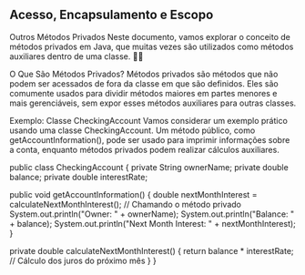 ##  Acesso, Encapsulamento e Escopo
Outros Métodos Privados
Neste documento, vamos explorar o conceito de métodos privados em Java, que muitas vezes são utilizados como métodos auxiliares dentro de uma classe. 🔧✨

O Que São Métodos Privados?
Métodos privados são métodos que não podem ser acessados de fora da classe em que são definidos. Eles são comumente usados para dividir métodos maiores em partes menores e mais gerenciáveis, sem expor esses métodos auxiliares para outras classes.

Exemplo: Classe CheckingAccount
Vamos considerar um exemplo prático usando uma classe CheckingAccount. Um método público, como getAccountInformation(), pode ser usado para imprimir informações sobre a conta, enquanto métodos privados podem realizar cálculos auxiliares.

public class CheckingAccount {
  private String ownerName;
  private double balance;
  private double interestRate;

  public void getAccountInformation() {
    double nextMonthInterest = calculateNextMonthInterest(); // Chamando o método privado
    System.out.println("Owner: " + ownerName);
    System.out.println("Balance: " + balance);
    System.out.println("Next Month Interest: " + nextMonthInterest);
  }

  private double calculateNextMonthInterest() {
    return balance * interestRate; // Cálculo dos juros do próximo mês
  }
}
